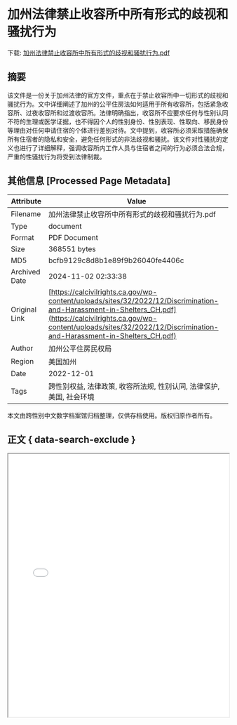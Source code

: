 # 加州法律禁止收容所中所有形式的歧视和骚扰行为

<!-- tcd_download_link -->
下载: <a href="加州法律禁止收容所中所有形式的歧视和骚扰行为.pdf" download>加州法律禁止收容所中所有形式的歧视和骚扰行为.pdf</a>
<!-- tcd_download_link_end -->

## 摘要

<!-- tcd_abstract -->
该文件是一份关于加州法律的官方文件，重点在于禁止收容所中一切形式的歧视和骚扰行为。文中详细阐述了加州的公平住房法如何适用于所有收容所，包括紧急收容所、过夜收容所和过渡收容所。法律明确指出，收容所不应要求任何与性别认同不符的生理或医学证据，也不得因个人的性别身份、性别表现、性取向、移民身份等理由对任何申请住宿的个体进行差别对待。文中提到，收容所必须采取措施确保所有住宿者的隐私和安全，避免任何形式的非法歧视和骚扰。该文件对性骚扰的定义也进行了详细解释，强调收容所内工作人员与住宿者之间的行为必须合法合规，严重的性骚扰行为将受到法律制裁。

<!-- tcd_abstract_end -->

## 其他信息 [Processed Page Metadata]

| Attribute       | Value                                  |
|-----------------|----------------------------------------|
| Filename        | 加州法律禁止收容所中所有形式的歧视和骚扰行为.pdf                             |
| Type            | document                                 |
| Format          | PDF Document                               |
| Size            | 368551 bytes                           |
| MD5             | bcfb9129c8d8b1e89f9b26040fe4406c                                  |
| Archived Date   | 2024-11-02 02:33:38                             |
| Original Link   | [https://calcivilrights.ca.gov/wp-content/uploads/sites/32/2022/12/Discrimination-and-Harassment-in-Shelters_CH.pdf](https://calcivilrights.ca.gov/wp-content/uploads/sites/32/2022/12/Discrimination-and-Harassment-in-Shelters_CH.pdf)                         |
| Author          | 加州公平住房民权局                               |
| Region          | 美国加州                               |
| Date            | 2022-12-01                                 |
| Tags            | 跨性别权益, 法律政策, 收容所法规, 性别认同, 法律保护, 美国, 社会环境                                 |

本文由跨性别中文数字档案馆归档整理，仅供存档使用。版权归原作者所有。


## 正文 { data-search-exclude }

<!-- tcd_main_text -->
<iframe src="../加州法律禁止收容所中所有形式的歧视和骚扰行为.pdf" width="100%" height="600px">
    <p>无法显示PDF，请下载查看。</p>
</iframe>
<!-- tcd_main_text_end -->

